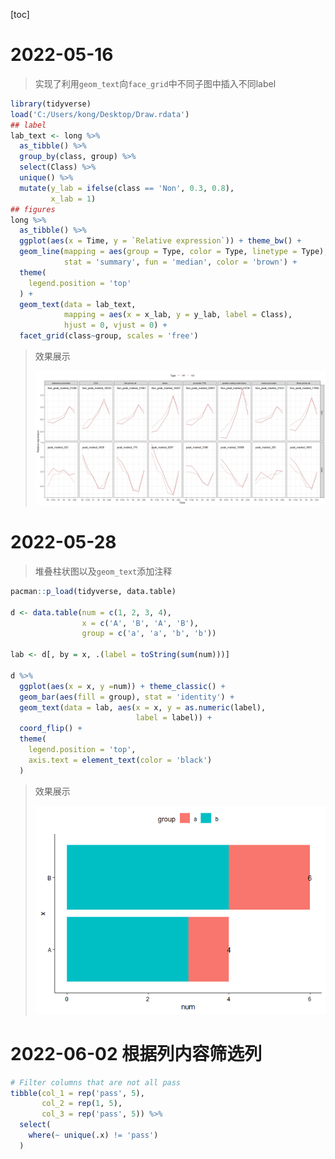 [toc]

# 2022-05-16

> 实现了利用`geom_text`向`face_grid`中不同子图中插入不同label

```R
library(tidyverse)
load('C:/Users/kong/Desktop/Draw.rdata')
## label
lab_text <- long %>% 
  as_tibble() %>% 
  group_by(class, group) %>% 
  select(Class) %>% 
  unique() %>% 
  mutate(y_lab = ifelse(class == 'Non', 0.3, 0.8),
         x_lab = 1)
## figures
long %>% 
  as_tibble() %>% 
  ggplot(aes(x = Time, y = `Relative expression`)) + theme_bw() +
  geom_line(mapping = aes(group = Type, color = Type, linetype = Type),
            stat = 'summary', fun = 'median', color = 'brown') +
  theme(
    legend.position = 'top'
  ) +
  geom_text(data = lab_text, 
            mapping = aes(x = x_lab, y = y_lab, label = Class),
            hjust = 0, vjust = 0) +
  facet_grid(class~group, scales = 'free')
```

> 效果展示
>
> <img src="Figures/2022-05-16.png" alt="notes" width="500"/>

# 2022-05-28

> 堆叠柱状图以及`geom_text`添加注释

```R
pacman::p_load(tidyverse, data.table)

d <- data.table(num = c(1, 2, 3, 4), 
                x = c('A', 'B', 'A', 'B'),
                group = c('a', 'a', 'b', 'b'))

lab <- d[, by = x, .(label = toString(sum(num)))]

d %>% 
  ggplot(aes(x = x, y =num)) + theme_classic() +
  geom_bar(aes(fill = group), stat = 'identity') +
  geom_text(data = lab, aes(x = x, y = as.numeric(label),
                            label = label)) +
  coord_flip() +
  theme(
    legend.position = 'top',
    axis.text = element_text(color = 'black')
  )
```

> 效果展示
>
> <img src="Figures/2022-5-28.jpg" alt="notes" width="500"/>

# 2022-06-02 根据列内容筛选列

```R
# Filter columns that are not all pass
tibble(col_1 = rep('pass', 5), 
       col_2 = rep(1, 5), 
       col_3 = rep('pass', 5)) %>% 
  select(
    where(~ unique(.x) != 'pass')
  )
```

